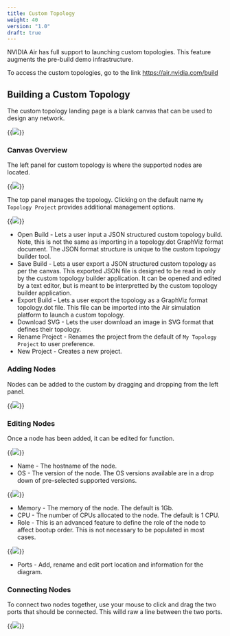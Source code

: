 ```yaml
---
title: Custom Topology
weight: 40
version: "1.0"
draft: true
---
```


NVIDIA Air has full support to launching custom topologies. This feature augments the pre-build demo infrastructure.

To access the custom topologies, go to the link https://air.nvidia.com/build

## Building a Custom Topology

The custom topology landing page is a blank canvas that can be used to design any network.

{{<img src="/images/guides/nvidia-air/CustomTopology.png" >}}

### Canvas Overview

The left panel for custom topology is where the supported nodes are located.

{{<img src="/images/guides/nvidia-air/CustomTopology_LeftPanel.png" >}}

The top panel manages the topology. Clicking on the default name `My Topology Project` provides additional management options.

{{<img src="/images/guides/nvidia-air/CustomTopology_Management.png" >}}

* Open Build - Lets a user input a JSON structured custom topology build. Note, this is not the same as importing in a topology.dot GraphViz format document. The JSON format structure is unique to the custom topology builder tool.
* Save Build - Lets a user export a JSON structured custom topology as per the canvas. This exported JSON file is designed to be read in only by the custom topology builder application. It can be opened and edited by a text editor, but is meant to be interpretted by the custom topology builder application.
* Export Build - Lets a user export the topology as a GraphViz format topology.dot file. This file can be imported into the Air simulation platform to launch a custom topology.
* Download SVG - Lets the user download an image in SVG format that defines their topology.
* Rename Project - Renames the project from the default of `My Topology Project` to user preference.
* New Project - Creates a new project.

### Adding Nodes

Nodes can be added to the custom by dragging and dropping from the left panel. 

{{<img src="/images/guides/nvidia-air/CustomTopology_AddingNodes.png" >}}

### Editing Nodes

Once a node has been added, it can be edited for function.

{{<img src="/images/guides/nvidia-air/CustomTopology_EditingNodes.png" >}}

* Name - The hostname of the node.
* OS - The version of the node. The OS versions available are in a drop down of pre-selected supported versions.

{{<img src="/images/guides/nvidia-air/CustomTopology_NodeOS.png" >}}

* Memory - The memory of the node. The default is 1Gb.
* CPU - The number of CPUs allocated to the node. The default is 1 CPU.
* Role - This is an advanced feature to define the role of the node to affect bootup order. This is not necessary to be populated in most cases.

{{<img src="/images/guides/nvidia-air/CustomTopology_Role.png" >}}

* Ports - Add, rename and edit port location and information for the diagram.

### Connecting Nodes

To connect two nodes together, use your mouse to click and drag the two ports that should be connected. This willd raw a line between the two ports.

{{<img src="/images/guides/nvidia-air/CustomTopology_Link.png" >}}
